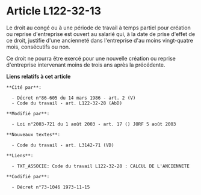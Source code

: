 # Article L122-32-13

Le droit au congé ou à une période de travail à temps partiel pour création ou reprise d'entreprise est ouvert au salarié
qui, à la date de prise d'effet de ce droit, justifie d'une ancienneté dans l'entreprise d'au moins vingt-quatre mois,
consécutifs ou non.

Ce droit ne pourra être exercé pour une nouvelle création ou reprise d'entreprise intervenant moins de trois ans après la
précédente.

**Liens relatifs à cet article**

	**Cité par**:

	  - Décret n°86-605 du 14 mars 1986 - art. 2 (V)
	  - Code du travail - art. L122-32-28 (AbD)

	**Modifié par**:

	  - Loi n°2003-721 du 1 août 2003 - art. 17 () JORF 5 août 2003

	**Nouveaux textes**:

	  - Code du travail - art. L3142-71 (VD)

	**Liens**:

	  - TXT_ASSOCIE: Code du travail L122-32-28 : CALCUL DE L'ANCIENNETE

	**Codifié par**:

	  - Décret n°73-1046 1973-11-15
